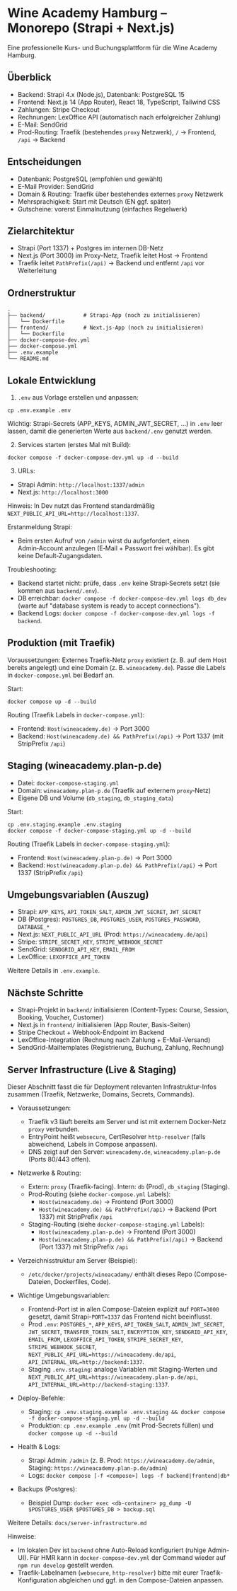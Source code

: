 # Wine Academy Hamburg – Monorepo (Strapi + Next.js)

Eine professionelle Kurs- und Buchungsplattform für die Wine Academy Hamburg.

## Überblick

- Backend: Strapi 4.x (Node.js), Datenbank: PostgreSQL 15
- Frontend: Next.js 14 (App Router), React 18, TypeScript, Tailwind CSS
- Zahlungen: Stripe Checkout
- Rechnungen: LexOffice API (automatisch nach erfolgreicher Zahlung)
- E-Mail: SendGrid
- Prod-Routing: Traefik (bestehendes `proxy` Netzwerk), `/` → Frontend, `/api` → Backend

## Entscheidungen

- Datenbank: PostgreSQL (empfohlen und gewählt)
- E-Mail Provider: SendGrid
- Domain & Routing: Traefik über bestehendes externes `proxy` Netzwerk
- Mehrsprachigkeit: Start mit Deutsch (EN ggf. später)
- Gutscheine: vorerst Einmalnutzung (einfaches Regelwerk)

## Zielarchitektur

- Strapi (Port 1337) + Postgres im internen DB-Netz
- Next.js (Port 3000) im Proxy-Netz, Traefik leitet Host → Frontend
- Traefik leitet `PathPrefix(/api)` → Backend und entfernt `/api` vor Weiterleitung

## Ordnerstruktur

```
.
├── backend/            # Strapi-App (noch zu initialisieren)
│   └── Dockerfile
├── frontend/           # Next.js-App (noch zu initialisieren)
│   └── Dockerfile
├── docker-compose-dev.yml
├── docker-compose.yml
├── .env.example
└── README.md
```

## Lokale Entwicklung

1) `.env` aus Vorlage erstellen und anpassen:

```
cp .env.example .env
```

Wichtig: Strapi-Secrets (APP_KEYS, ADMIN_JWT_SECRET, …) in `.env` leer lassen, damit die generierten Werte aus `backend/.env` genutzt werden.

2) Services starten (erstes Mal mit Build):

```
docker compose -f docker-compose-dev.yml up -d --build
```

3) URLs:

- Strapi Admin: `http://localhost:1337/admin`
- Next.js: `http://localhost:3000`

Hinweis: In Dev nutzt das Frontend standardmäßig `NEXT_PUBLIC_API_URL=http://localhost:1337`.

Erstanmeldung Strapi:
- Beim ersten Aufruf von `/admin` wirst du aufgefordert, einen Admin‑Account anzulegen (E‑Mail + Passwort frei wählbar). Es gibt keine Default‑Zugangsdaten.

Troubleshooting:
- Backend startet nicht: prüfe, dass `.env` keine Strapi‑Secrets setzt (sie kommen aus `backend/.env`).
- DB erreichbar: `docker compose -f docker-compose-dev.yml logs db_dev` (warte auf "database system is ready to accept connections").
- Backend Logs: `docker compose -f docker-compose-dev.yml logs -f backend`.

## Produktion (mit Traefik)

Voraussetzungen: Externes Traefik-Netz `proxy` existiert (z. B. auf dem Host bereits angelegt) und eine Domain (z. B. `wineacademy.de`). Passe die Labels in `docker-compose.yml` bei Bedarf an.

Start:

```
docker compose up -d --build
```

Routing (Traefik Labels in `docker-compose.yml`):

- Frontend: `Host(wineacademy.de)` → Port 3000
- Backend: `Host(wineacademy.de) && PathPrefix(/api)` → Port 1337 (mit StripPrefix `/api`)

## Staging (wineacademy.plan-p.de)

- Datei: `docker-compose-staging.yml`
- Domain: `wineacademy.plan-p.de` (Traefik auf externem `proxy`‑Netz)
- Eigene DB und Volume (`db_staging`, `db_staging_data`)

Start:

```
cp .env.staging.example .env.staging
docker compose -f docker-compose-staging.yml up -d --build
```

Routing (Traefik Labels in `docker-compose-staging.yml`):

- Frontend: `Host(wineacademy.plan-p.de)` → Port 3000
- Backend: `Host(wineacademy.plan-p.de) && PathPrefix(/api)` → Port 1337 (StripPrefix `/api`)

## Umgebungsvariablen (Auszug)

- Strapi: `APP_KEYS`, `API_TOKEN_SALT`, `ADMIN_JWT_SECRET`, `JWT_SECRET`
- DB (Postgres): `POSTGRES_DB`, `POSTGRES_USER`, `POSTGRES_PASSWORD`, `DATABASE_*`
- Next.js: `NEXT_PUBLIC_API_URL` (Prod: `https://wineacademy.de/api`)
- Stripe: `STRIPE_SECRET_KEY`, `STRIPE_WEBHOOK_SECRET`
- SendGrid: `SENDGRID_API_KEY`, `EMAIL_FROM`
- LexOffice: `LEXOFFICE_API_TOKEN`

Weitere Details in `.env.example`.

## Nächste Schritte

- Strapi-Projekt in `backend/` initialisieren (Content-Types: Course, Session, Booking, Voucher, Customer)
- Next.js in `frontend/` initialisieren (App Router, Basis-Seiten)
- Stripe Checkout + Webhook-Endpoint im Backend
- LexOffice-Integration (Rechnung nach Zahlung + E-Mail-Versand)
- SendGrid-Mailtemplates (Registrierung, Buchung, Zahlung, Rechnung)

## Server Infrastructure (Live & Staging)

Dieser Abschnitt fasst die für Deployment relevanten Infrastruktur-Infos zusammen (Traefik, Netzwerke, Domains, Secrets, Commands).

- Voraussetzungen:
  - Traefik v3 läuft bereits am Server und ist mit externem Docker-Netz `proxy` verbunden.
  - EntryPoint heißt `websecure`, CertResolver `http-resolver` (falls abweichend, Labels in Compose anpassen).
  - DNS zeigt auf den Server: `wineacademy.de`, `wineacademy.plan-p.de` (Ports 80/443 offen).

- Netzwerke & Routing:
  - Extern: `proxy` (Traefik-facing). Intern: `db` (Prod), `db_staging` (Staging).
  - Prod-Routing (siehe `docker-compose.yml` Labels):
    - `Host(wineacademy.de)` → Frontend (Port 3000)
    - `Host(wineacademy.de) && PathPrefix(/api)` → Backend (Port 1337) mit StripPrefix `/api`
  - Staging-Routing (siehe `docker-compose-staging.yml` Labels):
    - `Host(wineacademy.plan-p.de)` → Frontend (Port 3000)
    - `Host(wineacademy.plan-p.de) && PathPrefix(/api)` → Backend (Port 1337) mit StripPrefix `/api`

- Verzeichnisstruktur am Server (Beispiel):
  - `/etc/docker/projects/wineacadamy/` enthält dieses Repo (Compose-Dateien, Dockerfiles, Code).

- Wichtige Umgebungsvariablen:
  - Frontend-Port ist in allen Compose-Dateien explizit auf `PORT=3000` gesetzt, damit Strapi-`PORT=1337` das Frontend nicht beeinflusst.
  - Prod `.env`: `POSTGRES_*`, `APP_KEYS`, `API_TOKEN_SALT`, `ADMIN_JWT_SECRET`, `JWT_SECRET`, `TRANSFER_TOKEN_SALT`, `ENCRYPTION_KEY`, `SENDGRID_API_KEY`, `EMAIL_FROM`, `LEXOFFICE_API_TOKEN`, `STRIPE_SECRET_KEY`, `STRIPE_WEBHOOK_SECRET`, `NEXT_PUBLIC_API_URL=https://wineacademy.de/api`, `API_INTERNAL_URL=http://backend:1337`.
  - Staging `.env.staging`: analoge Variablen mit Staging-Werten und `NEXT_PUBLIC_API_URL=https://wineacademy.plan-p.de/api`, `API_INTERNAL_URL=http://backend-staging:1337`.

- Deploy-Befehle:
  - Staging: `cp .env.staging.example .env.staging && docker compose -f docker-compose-staging.yml up -d --build`
  - Produktion: `cp .env.example .env` (mit Prod-Secrets füllen) und `docker compose up -d --build`

- Health & Logs:
  - Strapi Admin: `/admin` (z. B. Prod: `https://wineacademy.de/admin`, Staging: `https://wineacademy.plan-p.de/admin`)
  - Logs: `docker compose [-f <compose>] logs -f backend|frontend|db*`

- Backups (Postgres):
  - Beispiel Dump: `docker exec <db-container> pg_dump -U $POSTGRES_USER $POSTGRES_DB > backup.sql`

Weitere Details: `docs/server-infrastructure.md`

Hinweise:
- Im lokalen Dev ist `backend` ohne Auto-Reload konfiguriert (ruhige Admin-UI). Für HMR kann in `docker-compose-dev.yml` der Command wieder auf `npm run develop` gestellt werden.
- Traefik-Labelnamen (`websecure`, `http-resolver`) bitte mit eurer Traefik-Konfiguration abgleichen und ggf. in den Compose-Dateien anpassen.
